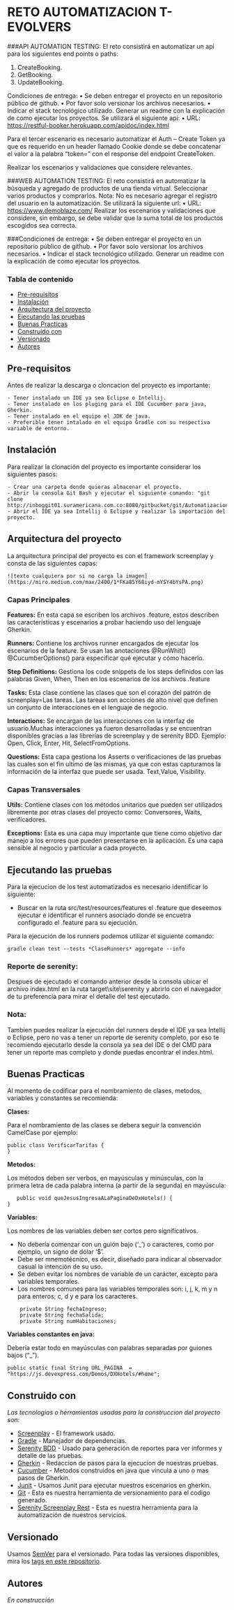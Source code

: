 # RETO AUTOMATIZACION T-EVOLVERS

###API AUTOMATION TESTING:
El reto consistirá en automatizar un api para los siguientes end points o paths:
1. CreateBooking.
2. GetBooking.
3. UpdateBooking.

Condiciones de entrega:
• Se deben entregar el proyecto en un repositorio público de github.
• Por favor solo versionar los archivos necesarios.
• Indicar el stack tecnológico utilizado. Generar un readme con la explicación de como ejecutar
los proyectos.
Se utilizará el siguiente api:
• URL: https://restful-booker.herokuapp.com/apidoc/index.html

Para el tercer escenario es necesario automatizar el Auth – Create Token ya que es requerido en
un header llamado Cookie donde se debe concatenar el valor a la palabra “token=” con el
response del endpoint CreateToken.

Realizar los escenarios y validaciones que considere relevantes.

###WEB AUTOMATION TESTING:
El reto consistirá en automatizar la búsqueda y agregado de productos de una tienda virtual.
Seleccionar varios productos y comprarlos. Nota: No es necesario agregar el registro del
usuario en la automatización.
Se utilizará la siguiente url:
• URL: https://www.demoblaze.com/
Realizar los escenarios y validaciones que considere, sin embargo, se debe validar que la
suma total de los productos escogidos sea correcta.

###Condiciones de entrega:
• Se deben entregar el proyecto en un repositorio público de github.
• Por favor solo versionar los archivos necesarios.
• Indicar el stack tecnológico utilizado. Generar un readme con la explicación de como ejecutar
los proyectos.

### Tabla de contenido

* [Pre-requisitos](#pre-requisitos)
* [Instalación](#instalación)
* [Arquitectura del proyecto](#arquitectura-del-proyecto)
* [Ejecutando las pruebas](#ejecutando-las-pruebas)
* [Buenas Practicas](#buenas-practicas)
* [Construido con️](#construido-con)
* [Versionado](#versionado)
* [Autores](#autores)


## Pre-requisitos

Antes de realizar la descarga o cloncacion del proyecto es importante:

```
- Tener instalado un IDE ya sea Eclipse o Intellij.
- Tener instalado en los pluging para el IDE Cucumber para java, Gherkin.
- Tener instalado en el equipo el JDK de java.
- Preferible tener intalado en el equipo Gradle con su respectiva variable de entorno.
```

## Instalación

Para realizar la clonación del proyecto es importante considerar los siguientes pasos:

```
- Crear una carpeta donde quieras almacenar el proyecto.
- Abrir la consola Git Bash y ejecutar el siguiente comando: "git clone http://inboggit01.suramericana.com.co:8080/gitbucket/git/AutomatizacionDeProcesos/PruebasFuncionalesVidaGrupo.git"
- Abrir el IDE ya sea Intellij ó Eclipse y realizar la importación del proyecto.
```
## Arquitectura del proyecto

La arquitectura principal del proyecto es con el framework screenplay y consta de las siguientes capas:

`![texto cualquiera por si no carga la imagen](https://miro.medium.com/max/2400/1*FKa85Y68iyd-mYSY4bYsPA.png)`

### Capas Principales

**Features:** En esta capa se escriben los archivos .feature, estos describen las características y escenarios a probar haciendo uso del lenguaje Gherkin.

**Runners:** Contiene los archivos runner encargados de ejecutar los escenarios de la feature. Se usan las anotaciones @RunWhit() @CucumberOptions() para especificar qué ejecutar y cómo hacerlo.

**Step Definitions:** Gestiona los code snippets de los steps definidos con las palabras Given, When, Then en los escenarios de los archivos .feature

**Tasks:** Esta clase contiene las clases que son el corazón del patrón de screenplay=Las tareas. Las tareas son acciones de alto nivel que definen un conjunto de interacciones en el lenguaje de negocio.

**Interactions:** Se encargan de las interacciones con la interfaz de usuario.Muchas interacciones ya fueron desarrolladas y se encuentran disponibles gracias a las librerías de screenplay y de serenity BDD. Ejemplo: Open, Click, Enter, Hit, SelectFromOptions.

**Questions:** Esta capa gestiona los Asserts o verificaciones de las pruebas las cuales son el fin ultimo de las mismas, ya que con estas capturamos la información de la interfaz que puede ser usada. Text,Value, Visibility.


### Capas Transversales

**Utils:** Contiene clases con los métodos unitarios que pueden ser utilizados libremente por otras clases del proyecto como: Conversores, Waits, verificadores.

**Exceptions:** Esta es una capa muy importante que tiene como objetivo dar manejo a los errores que pueden presentarse en la aplicación. Es una capa sensible al negocio y particular a cada proyecto.

## Ejecutando las pruebas

Para la ejecucion de los test automatizados es necesario identificar lo siguiente:

- Buscar en la ruta src/test/resources/features el .feature que deseemos ejecutar e identificar el runners asociado donde se encuetra configurado el .feature para su ejecución.

Para la ejecución de los runners podemos utilizar el siguiente comando:

```
gradle clean test --tests *ClaseRunners* aggregate --info
```

### Reporte de serenity:

Despues de ejecutado el comando anterior desde la consola ubicar el archivo index.html en la ruta target\site\serenity y abrirlo con el navegador de tu preferencia para mirar el detalle del test ejecutado.

### **Nota:**

Tambien puedes realizar la ejecución del runners desde el IDE ya sea Intellij o Eclipse, pero no vas a tener un reporte de serenity completo, por eso te recomiendo ejecutarlo desde la consola ya sea del IDE o del CMD para tener un reporte mas completo y donde puedas encontrar el index.html.

## Buenas Practicas

Al momento de codificar para el nombramiento de clases, metodos, variables y constantes se recomienda:

**Clases:**

Para el nombramiento de las clases se debera seguir la convención CamelCase por ejemplo:

```
public class VerificarTarifas {
}
```

**Metodos:**

Los métodos deben ser verbos, en mayúsculas y minúsculas, con la primera letra de cada palabra interna (a partir de la segunda) en mayúscula:

```
   public void queJesusIngresaALaPaginaDeDxHotels() {
}
```
**Variables:**

Los nombres de las variables deben ser cortos pero significativos.

- No debería comenzar con un guión bajo (‘_’) o caracteres, como por ejemplo, un signo de dólar ‘$’.
- Debe ser mnemotécnico, es decir, diseñado para indicar al observador casual la intención de su uso.
- Se deben evitar los nombres de variable de un carácter, excepto para variables temporales.
- Los nombres comunes para las variables temporales son: i, j, k, m y n para enteros; c, d y e para los caracteres.

```
    private String fechaIngreso;
    private String fechaSalida;
    private String numHabitaciones;
```
**Variables constantes en java:**

Debería estar todo en mayúsculas con palabras separadas por guiones bajos (“_”).

```
public static final String URL_PAGINA  = "https://js.devexpress.com/Demos/DXHotels/#home";
```

## Construido con

_Las tecnologias o herramientas usadas para la construccion del proyecto son:_

* [Screenplay](https://serenity-bdd.github.io/docs/screenplay/screenplay_webdriver) - El framework usado.
* [Gradle](https://docs.gradle.org/current/userguide/userguide.html) - Manejador de dependencias.
* [Serenity BDD](https://serenity-bdd.github.io/docs/reporting/the_serenity_reports) - Usado para generación de reportes para ver informes y detalle de las pruebas.
* [Gherkin](https://cucumber.io/docs/gherkin/reference/) - Redaccion de pasos para la ejecucion de nuestras pruebas.
* [Cucumber](https://cucumber.io/docs/installation/java/) - Metodos construidos en java que vincula a uno o mas pasos de Gherkin.
* [Junit](https://cucumber.io/docs/cucumber/api/#running-cucumber) - Usamos Junit para ejecutar nuestros escenarios en gherkin.
* [Git](https://git-scm.com/docs/gittutorial) - Esta es nuestra herramienta de versionamiento para el codigo generado.
* [Serenity Screenplay Rest](https://serenity-bdd.github.io/docs/screenplay/screenplay_rest) - Esta es nuestra herramienta para la automatización de nuestros servicios.

## Versionado

Usamos [SemVer](http://semver.org/) para el versionado. Para todas las versiones disponibles, mira los [tags en este repositorio](https://github.com/tu/proyecto/tags).

## Autores

_En construcción_
